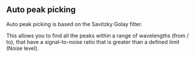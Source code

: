 ## Auto peak picking

Auto peak picking is based on the Savitzky Golay filter.

This allows you to find all the peaks within a range of wavelengths (from / to), that have a signal-to-noise ratio that is greater than a defined limit (Noise level).
